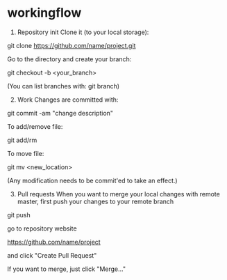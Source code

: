 # workingflow

1) Repository init
Clone it (to your local storage):

git clone https://github.com/name/project.git

Go to the directory and create your branch:

git checkout -b <your_branch>

(You can list branches with: git branch)

2) Work
Changes are committed with:

git commit -am "change description"

To add/remove file:

git add/rm <file>

To move file:

git mv <file> <new_location>

(Any modification needs to be commit'ed to take an effect.)

3) Pull requests
When you want to merge your local changes with remote master, first push your changes to your remote branch

git push

go to repository website

https://github.com/name/project

and click "Create Pull Request"

If you want to merge, just click "Merge..."
